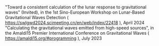 "Toward a consistent calculation of the lunar response to gravitational waves" (Invited), in the 1st Sino-European Workshop on Lunar-Based Gravitational Waves Detection ( https://swlgwd2024.scimeeting.cn/en/web/index/22418 ), April 2024
"Calculating the gravitational waves emitted from high-speed sources", in the Amaldi15 Premier International Conference on Gravitational Waves ( https://amaldi15.org/#programming ), July 2023



  


